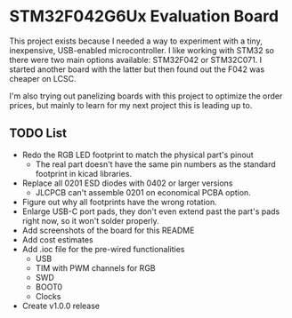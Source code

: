 # STM32F042G6Ux Evaluation Board

This project exists because I needed a way to experiment with a tiny, inexpensive, USB-enabled microcontroller. I like working with STM32 so there were two main options available: STM32F042 or STM32C071. I started another board with the latter but then found out the F042 was cheaper on LCSC.

I'm also trying out panelizing boards with this project to optimize the order prices, but mainly to learn for my next project this is leading up to.

## TODO List

- Redo the RGB LED footprint to match the physical part's pinout
  - The real part doesn't have the same pin numbers as the standard footprint in kicad libraries.
- Replace all 0201 ESD diodes with 0402 or larger versions
  - JLCPCB can't assemble 0201 on economical PCBA option.
- Figure out why all footprints have the wrong rotation.
- Enlarge USB-C port pads, they don't even extend past the part's pads right now, so it won't solder properly.
- Add screenshots of the board for this README
- Add cost estimates
- Add .ioc file for the pre-wired functionalities
    - USB
    - TIM with PWM channels for RGB
    - SWD
    - BOOT0
    - Clocks
- Create v1.0.0 release
